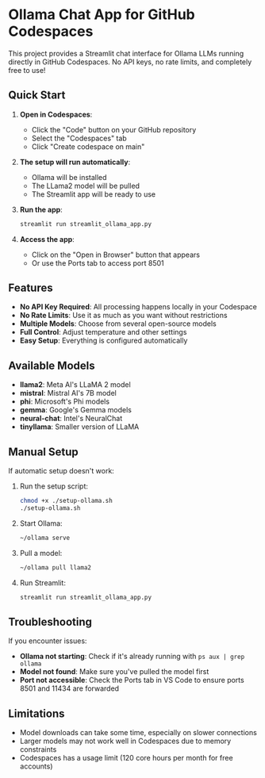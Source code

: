 

# Ollama Chat App for GitHub Codespaces

This project provides a Streamlit chat interface for Ollama LLMs running directly in GitHub Codespaces. No API keys, no rate limits, and completely free to use!

## Quick Start

1. **Open in Codespaces**:
   - Click the "Code" button on your GitHub repository
   - Select the "Codespaces" tab
   - Click "Create codespace on main"

2. **The setup will run automatically**:
   - Ollama will be installed
   - The LLama2 model will be pulled
   - The Streamlit app will be ready to use

3. **Run the app**:
   ```bash
   streamlit run streamlit_ollama_app.py
   ```

4. **Access the app**:
   - Click on the "Open in Browser" button that appears
   - Or use the Ports tab to access port 8501

## Features

- **No API Key Required**: All processing happens locally in your Codespace
- **No Rate Limits**: Use it as much as you want without restrictions
- **Multiple Models**: Choose from several open-source models
- **Full Control**: Adjust temperature and other settings
- **Easy Setup**: Everything is configured automatically

## Available Models

- **llama2**: Meta AI's LLaMA 2 model
- **mistral**: Mistral AI's 7B model
- **phi**: Microsoft's Phi models
- **gemma**: Google's Gemma models
- **neural-chat**: Intel's NeuralChat
- **tinyllama**: Smaller version of LLaMA

## Manual Setup

If automatic setup doesn't work:

1. Run the setup script:
   ```bash
   chmod +x ./setup-ollama.sh
   ./setup-ollama.sh
   ```

2. Start Ollama:
   ```bash
   ~/ollama serve
   ```

3. Pull a model:
   ```bash
   ~/ollama pull llama2
   ```

4. Run Streamlit:
   ```bash
   streamlit run streamlit_ollama_app.py
   ```

## Troubleshooting

If you encounter issues:

- **Ollama not starting**: Check if it's already running with `ps aux | grep ollama`
- **Model not found**: Make sure you've pulled the model first
- **Port not accessible**: Check the Ports tab in VS Code to ensure ports 8501 and 11434 are forwarded

## Limitations

- Model downloads can take some time, especially on slower connections
- Larger models may not work well in Codespaces due to memory constraints
- Codespaces has a usage limit (120 core hours per month for free accounts)
